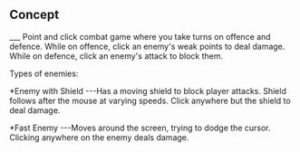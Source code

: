 <h2>Concept</h2>
___
Point and click combat game where you take turns on offence and defence.
While on offence, click an enemy's weak points to deal damage. While on defence, click an enemy's attack to block them.

Types of enemies:

*Enemy with Shield
---Has a moving shield to block player attacks. Shield follows after the mouse at varying speeds. Click anywhere but the shield to deal damage.
   
*Fast Enemy
---Moves around the screen, trying to dodge the cursor. Clicking anywhere on the enemy deals damage.
